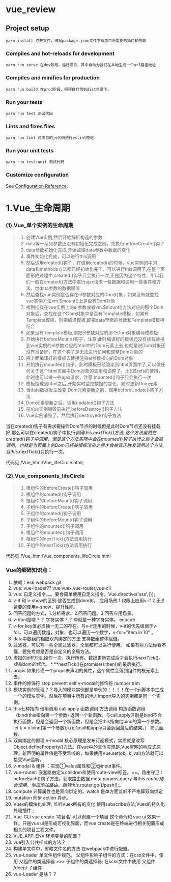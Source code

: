 # vue_review

## Project setup
```
yarn install 打开文件，根据package.json文件下载项目所需要的插件和依赖
```

### Compiles and hot-reloads for development
```
yarn run serve 在dev阶段，运行项目，其中自动为我们在本地生成一个url路径地址
```

### Compiles and minifies for production
```
yarn run build 在prod阶段，把项目打包到dist目录下。
```

### Run your tests
```
yarn run test 测试代码
```

### Lints and fixes files
```
yarn run lint 对项目的js代码进行eslint校验
```

### Run your unit tests
```
yarn run test:unit 测试代码
```

### Customize configuration
See [Configuration Reference](https://cli.vuejs.org/config/).

# 1.Vue_生命周期

### (1).Vue_单个实例的生命周期
> 1. 创建Vue实例,然后开始解析构造的参数
> 2.  data等一系列参数还没有初始化完成之前，先执行beforeCreate()钩子
> 3. data参数初始化完成,开始监控data参数中数据的变化
> 4. 事件初始化完成，可以进行this调用
> 5. 然后调用created()钩子，在调用created()的时候，vue实例的中的data和methods方法都已经初始化完毕，可以进行this调用了,在整个页面形成过程中,created()钩子只会执行一次,正是因为这个特性，所以我们一般在created()方法中进行ajax请求一些数据和调用一些事件和方法，给data参数的数据赋值
> 6. 然后查找vue实例是否存在el参数对应的Dom对象，如果没有就查找vue实例方法vm.$mount()上是否有Dom对象
> 7. 找到挂载在vue实例上的el参数或者vm.$mount()方法对应的那个Dom对象后，查找在这个Dom对象中是否有Template模板，如果有Template模板，则把编译模板,即把data里面的参数和Template模板相结合
> 8. 如果没有Template模板,则把el参数对应的那个Dom对象编译成模板
> 9. 开始执行beforeMount()钩子，注意:此时编译好的模板还没有挂载替换到vue实例的el参数对应的html中的Dom元素上去,也就是说Dom对象还没有准备好，在这个钩子是无法进行访问和调整Dom对象的
> 10. 把上面编译好的模板去替换渲染el参数指向的Dom对象
> 11. 开始执行mounted()钩子，此时模板已经渲染到html页面中了,可以做任何关于这个html页面中Dom对象的调用和调整了，比如$refs的使用，此时也可以做一些ajax请求，注意:mounted()钩子只会执行一次
> 12. 模板挂载到html之后,开始实时监控数据的变化，随时更新Dom元素 
> 13. 当data数据发生改变,Dom元素更新之前，调用beforeUpdate()钩子方法
> 14. Dom元素更新之后，调用updated()钩子方法
> 15. 在Vue实例销毁前执行,beforeDestroy()钩子方法
> 16. Vue实例销毁了，然后执行destroyed()钩子方法

当在created()钩子有需求要操作Dom节点的时候但是此时Dom节点还没有挂载好,那么可以在created()钩子中执行调用this.$nextTick()方法,这个方法虽然在created()钩子中调用，但是这个方法实际中会在mounted()钩子执行之后才会被调用，也就是当页面上的Dom已经被模板渲染之后才会被真正触发调用这个方法,且this.$nextTick()只执行一次。

代码见 /Vue_html/Vue_lifeCircle.html;

### (2).Vue_components_lifeCircle
> 1. 根组件的beforeCreate()钩子调用
> 2. 根组件的created()钩子调用
> 3. 根组件的beforeMount()钩子调用
> 4. 子组件的beforeCreate()钩子调用
> 5. 子组件的created()钩子调用
> 6. 子组件的beforeMount()钩子调用
> 7. 子组件的mounted()钩子调用
> 8. 根组件的mounted()钩子调用
> 9. 根组件的nextTick()方法调用执行
> 10. 子组件的nextTick()方法调用执行

代码见 /Vue_html/Vue_components_lifeCircle.html

### Vue的细碎知识点：
1. 依赖：es6 webpack git 
2. vue: vue-loader?? vue,vuex,vue-router,vue-cli
3. vue: 自定义指令。。。要会简单使用自定义指令。Vue.directive('sss',{});
4. v-if 和 v-show的区别:是否生成到dom树。 应用场景:1.权限上应用v-if 2.无关紧要的使用v-show，提升性能。
5. 回答问题的方式，1.分析需求。2.回答问题。3.回答应用场景。
6. v-html是啥？？ 字符实体？？ &copy;就是一种字符实体。 enocde
7. v-for key值必须独一无二的存在。与v-if连用的时候，v-if的优先级弱于v-for。可以遍历数组，对象，也可以遍历一个数字，v-for="item in 10" 。
8. data中数组的相应双向绑定的方法 支持数组整体赋值。
9. 过滤器，可以写一些全局过滤器，全局都可以进行使用。 如果有些方法你看不懂，要先考虑是否是自定义的全局方法。
10. 虚拟的diff方法,操作一次，执行所有。数据更新完成后才会执行$nextTick()。虚拟dom的优化。***$nextTick()在promise().then()的最后执行。
11. props 如果传递一个props未声明的属性，这个属性会落到组件的根元素上去。
12. 事件的修饰符 stop prevent self  v-modal的修饰符 number  trim 
13. 模块实例的管理？？导入的模块实例都是单例的！！！！在一个js脚本中生成一个的模块实例，然后在项目中所有的地方import导入的实例都是同一个实例。
14. this七种指向 借用调用 call apply 函数调用 方法调用 构造函数调用 （bind(this指向第一个参数) 返回一个新函数。与call,apply区别是bind不会执行函数，但是会返回一个新函数，但是会把this指向给bind的第一个参数。let k = x.bind(第一个参数);k();而call和apply只会返回最后的结果。） 箭头函数.
15. 双向绑定的原理 v-modal  核心原理是发布订阅模式，实质就是改写Object.defineProperty()方法。在vue中的具体实现是,Vue官网的响应式原理。新声明的属性值是不受监听的，如果使用Vue.set(obj,'k',val)方法就可以接受Vue监听。
16. v-modal & 组件 ：实现①value属性和②@input事件。
17. vue-router: 嵌套路由定义children和使用route-view标签。<router-link></router-link>==<a></a>。路由守卫：beforeEach()钩子方法。获取路由数据 meta,params,query 与this.$router结合使用。动态添加路由。跳转 this.$router.go()/push();<router-link to=''></router-link>。
18. compute 计算属性也是双向绑定的。watch 是单方面监听不严格算双向绑定
19. mutation 同步 action 异步。
20. Vuex的模块化处理; 监听Vuex所有的变化 使用subscribe方法;Vuex的持久化处理插件 ;
21. Vue-CLI vue create '项目名' 可以创建一个项目 这个命令和 vue ui 效果一样。只是vue ui是形成可视化界面，而vue create是在终端进行相关配置形成相关的项目工程文件。
22. VUE_APP_ENV 环境变量的配置？
23. vue引入公共样式的方法？
24. 构建单文件中，省略文件名的方法 在webpack中进行配置。
25. vue-Loader 单文件组件规范。 父组件影响子组件的方式：在css文件中，使用 父组件的类选择器 >>> 子组件的类选择器; 在scss文件中使用 父组件 /deep/ 子组件
26. vue-Loader 是啥？？